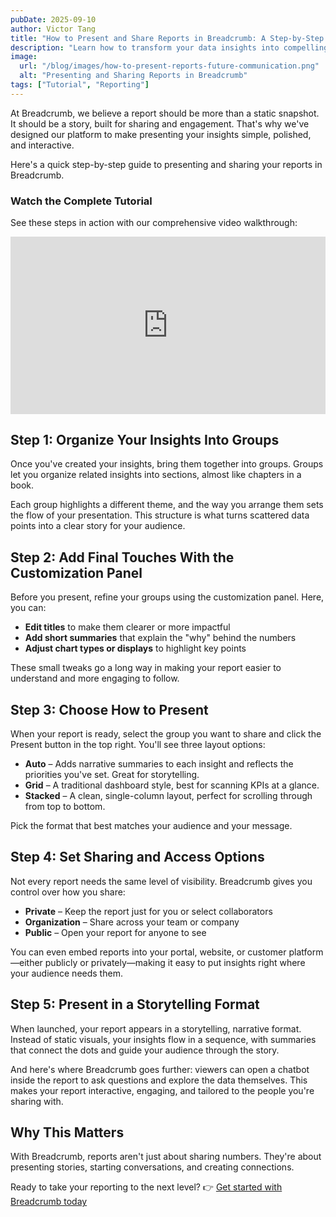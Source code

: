 ```yaml
---
pubDate: 2025-09-10
author: Victor Tang
title: "How to Present and Share Reports in Breadcrumb: A Step-by-Step Guide"
description: "Learn how to transform your data insights into compelling, interactive stories with Breadcrumb's presentation and sharing features. Master the art of report storytelling with our comprehensive tutorial."
image:
  url: "/blog/images/how-to-present-reports-future-communication.png"
  alt: "Presenting and Sharing Reports in Breadcrumb"
tags: ["Tutorial", "Reporting"]
---
```


At Breadcrumb, we believe a report should be more than a static snapshot. It should be a story, built for sharing and engagement. That's why we've designed our platform to make presenting your insights simple, polished, and interactive.

Here's a quick step-by-step guide to presenting and sharing your reports in Breadcrumb.

### Watch the Complete Tutorial

See these steps in action with our comprehensive video walkthrough:

<div style="position: relative; padding-bottom: 56.25%; height: 0; overflow: hidden; max-width: 100%; height: auto;">
<iframe src="https://www.youtube.com/embed/yAlfC8atgLk" style="position: absolute; top: 0; left: 0; width: 100%; height: 100%;" frameborder="0" allowfullscreen></iframe>
</div>

## Step 1: Organize Your Insights Into Groups

Once you've created your insights, bring them together into groups. Groups let you organize related insights into sections, almost like chapters in a book.

Each group highlights a different theme, and the way you arrange them sets the flow of your presentation. This structure is what turns scattered data points into a clear story for your audience.

## Step 2: Add Final Touches With the Customization Panel

Before you present, refine your groups using the customization panel. Here, you can:
- **Edit titles** to make them clearer or more impactful
- **Add short summaries** that explain the "why" behind the numbers
- **Adjust chart types or displays** to highlight key points

These small tweaks go a long way in making your report easier to understand and more engaging to follow.

## Step 3: Choose How to Present

When your report is ready, select the group you want to share and click the Present button in the top right. You'll see three layout options:
- **Auto** – Adds narrative summaries to each insight and reflects the priorities you've set. Great for storytelling.
- **Grid** – A traditional dashboard style, best for scanning KPIs at a glance.
- **Stacked** – A clean, single-column layout, perfect for scrolling through from top to bottom.

Pick the format that best matches your audience and your message.

## Step 4: Set Sharing and Access Options

Not every report needs the same level of visibility. Breadcrumb gives you control over how you share:
- **Private** – Keep the report just for you or select collaborators
- **Organization** – Share across your team or company
- **Public** – Open your report for anyone to see

You can even embed reports into your portal, website, or customer platform—either publicly or privately—making it easy to put insights right where your audience needs them.

## Step 5: Present in a Storytelling Format

When launched, your report appears in a storytelling, narrative format. Instead of static visuals, your insights flow in a sequence, with summaries that connect the dots and guide your audience through the story.

And here's where Breadcrumb goes further: viewers can open a chatbot inside the report to ask questions and explore the data themselves. This makes your report interactive, engaging, and tailored to the people you're sharing with.

## Why This Matters

With Breadcrumb, reports aren't just about sharing numbers. They're about presenting stories, starting conversations, and creating connections.

Ready to take your reporting to the next level?
👉 [Get started with Breadcrumb today](https://www.breadcrumb.ai) 